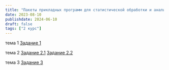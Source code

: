 ```yaml
---
title: "Пакеты прикладных программ для статистической обработки и анализа данных"
date: 2023-08-10
publishdate: 2024-06-10
draft: false
tags: ["2 курс"]
---
```



тема 1 
[Задание 1](https://disk.yandex.ru/i/gNJqSeZNojbp7w)

тема 2
[Задание 2.1](https://disk.yandex.ru/i/EoUs1xPjOU_8uw)
[Задание 2.2](https://disk.yandex.ru/i/Ez6LlLTyxS-9qw)

тема 3
[Задание 3](https://disk.yandex.ru/d/tKEHWw1KkqVr5A)
